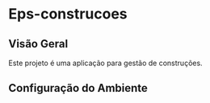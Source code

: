 # Eps-construcoes

## Visão Geral

Este projeto é uma aplicação para gestão de construções.

## Configuração do Ambiente


